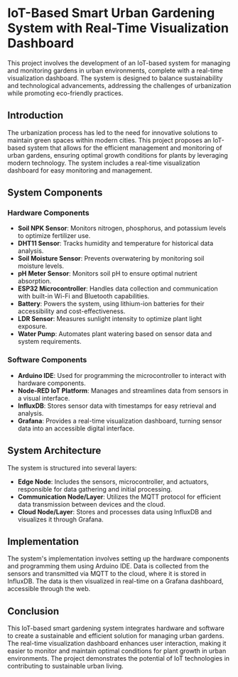 # IoT-Based Smart Urban Gardening System with Real-Time Visualization Dashboard

This project involves the development of an IoT-based system for managing and monitoring gardens in urban environments, complete with a real-time visualization dashboard. The system is designed to balance sustainability and technological advancements, addressing the challenges of urbanization while promoting eco-friendly practices.

## Introduction

The urbanization process has led to the need for innovative solutions to maintain green spaces within modern cities. This project proposes an IoT-based system that allows for the efficient management and monitoring of urban gardens, ensuring optimal growth conditions for plants by leveraging modern technology. The system includes a real-time visualization dashboard for easy monitoring and management.

## System Components

### Hardware Components
- **Soil NPK Sensor**: Monitors nitrogen, phosphorus, and potassium levels to optimize fertilizer use.
- **DHT11 Sensor**: Tracks humidity and temperature for historical data analysis.
- **Soil Moisture Sensor**: Prevents overwatering by monitoring soil moisture levels.
- **pH Meter Sensor**: Monitors soil pH to ensure optimal nutrient absorption.
- **ESP32 Microcontroller**: Handles data collection and communication with built-in Wi-Fi and Bluetooth capabilities.
- **Battery**: Powers the system, using lithium-ion batteries for their accessibility and cost-effectiveness.
- **LDR Sensor**: Measures sunlight intensity to optimize plant light exposure.
- **Water Pump**: Automates plant watering based on sensor data and system requirements.

### Software Components
- **Arduino IDE**: Used for programming the microcontroller to interact with hardware components.
- **Node-RED IoT Platform**: Manages and streamlines data from sensors in a visual interface.
- **InfluxDB**: Stores sensor data with timestamps for easy retrieval and analysis.
- **Grafana**: Provides a real-time visualization dashboard, turning sensor data into an accessible digital interface.

## System Architecture

The system is structured into several layers:

- **Edge Node**: Includes the sensors, microcontroller, and actuators, responsible for data gathering and initial processing.
- **Communication Node/Layer**: Utilizes the MQTT protocol for efficient data transmission between devices and the cloud.
- **Cloud Node/Layer**: Stores and processes data using InfluxDB and visualizes it through Grafana.

## Implementation

The system's implementation involves setting up the hardware components and programming them using Arduino IDE. Data is collected from the sensors and transmitted via MQTT to the cloud, where it is stored in InfluxDB. The data is then visualized in real-time on a Grafana dashboard, accessible through the web.

## Conclusion

This IoT-based smart gardening system integrates hardware and software to create a sustainable and efficient solution for managing urban gardens. The real-time visualization dashboard enhances user interaction, making it easier to monitor and maintain optimal conditions for plant growth in urban environments. The project demonstrates the potential of IoT technologies in contributing to sustainable urban living.